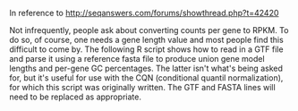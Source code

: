 In reference to http://seqanswers.com/forums/showthread.php?t=42420

Not infrequently, people ask about converting counts per gene to RPKM. To do so, of course, one needs a gene length value and most people find this difficult to come by. The following R script shows how to read in a GTF file and parse it using a reference fasta file to produce union gene model lengths and per-gene GC percentages. The latter isn't what's being asked for, but it's useful for use with the CQN (conditional quantil normalization), for which this script was originally written. The GTF and FASTA lines will need to be replaced as appropriate.
